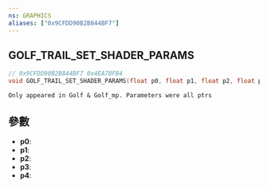 ```yaml
---
ns: GRAPHICS
aliases: ["0x9CFDD90B2B844BF7"]
---
```

## GOLF_TRAIL_SET_SHADER_PARAMS

```c
// 0x9CFDD90B2B844BF7 0x4EA70FB4
void GOLF_TRAIL_SET_SHADER_PARAMS(float p0, float p1, float p2, float p3, float p4);
```

```
Only appeared in Golf & Golf_mp. Parameters were all ptrs  
```

## 參數
* **p0**: 
* **p1**: 
* **p2**: 
* **p3**: 
* **p4**: 


